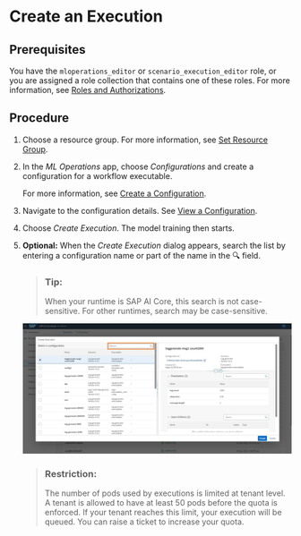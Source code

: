 <!-- loio6c90fc79545b4a65b29d63ed3d7db2c6 -->

<link rel="stylesheet" type="text/css" href="css/sap-icons.css"/>

# Create an Execution



<a name="loio6c90fc79545b4a65b29d63ed3d7db2c6__prereq_vht_yd3_wxb"/>

## Prerequisites

You have the `mloperations_editor` or `scenario_execution_editor` role, or you are assigned a role collection that contains one of these roles. For more information, see [Roles and Authorizations](https://help.sap.com/docs/ai-launchpad/sap-ai-launchpad/roles-and-authorizations).



<a name="loio6c90fc79545b4a65b29d63ed3d7db2c6__steps_smc_zd3_wxb"/>

## Procedure

1.  Choose a resource group. For more information, see [Set Resource Group](https://help.sap.com/docs/AI_LAUNCHPAD/92d77f26188e4582897b9106b9cb72e0/0c077289f29d4147921fb07ab0f68b7f.html).

2.  In the *ML Operations* app, choose *Configurations* and create a configuration for a workflow executable.

    For more information, see [Create a Configuration](https://help.sap.com/docs/AI_LAUNCHPAD/92d77f26188e4582897b9106b9cb72e0/03bdcc7fbb0b4e67a7d946692f0fd857.html).

3.  Navigate to the configuration details. See [View a Configuration](https://help.sap.com/docs/AI_LAUNCHPAD/92d77f26188e4582897b9106b9cb72e0/03bdcc7fbb0b4e67a7d946692f0fd857.html).

4.  Choose *Create Execution*. The model training then starts.

5.  **Optional:** When the *Create Execution* dialog appears, search the list by entering a configuration name or part of the name in the :mag: field.

    > ### Tip:  
    > When your runtime is SAP AI Core, this search is not case-sensitive. For other runtimes, search may be case-sensitive.

    ![Create Execution dialog box with configuration selected.](images/Image_AIL_Create_Execution_Step5_7c83427.jpg)

    > ### Restriction:  
    > The number of pods used by executions is limited at tenant level. A tenant is allowed to have at least 50 pods before the quota is enforced. If your tenant reaches this limit, your execution will be queued. You can raise a ticket to increase your quota.


